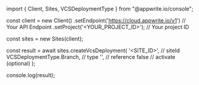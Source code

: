 import { Client, Sites, VCSDeploymentType } from "@appwrite.io/console";

const client = new Client()
    .setEndpoint('https://cloud.appwrite.io/v1') // Your API Endpoint
    .setProject('<YOUR_PROJECT_ID>'); // Your project ID

const sites = new Sites(client);

const result = await sites.createVcsDeployment(
    '<SITE_ID>', // siteId
    VCSDeploymentType.Branch, // type
    '<REFERENCE>', // reference
    false // activate (optional)
);

console.log(result);
